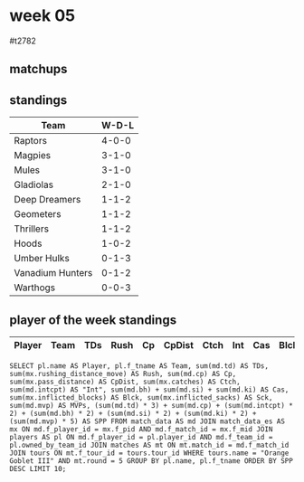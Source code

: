 # week 05

#t2782

## matchups

 

## standings

| Team | W-D-L |
|-------|-----|
| Raptors | 4-0-0 |
| Magpies | 3-1-0 |
| Mules | 3-1-0 |
| Gladiolas | 2-1-0 |
| Deep Dreamers | 1-1-2 |
| Geometers | 1-1-2 |
| Thrillers | 1-1-2 |
| Hoods | 1-0-2 |
| Umber Hulks | 0-1-3 |
| Vanadium Hunters | 0-1-2 |
| Warthogs | 0-0-3 |

## player of the week standings

| Player            | Team             | TDs  | Rush | Cp   | CpDist | Ctch | Int | Cas  | Blck | Sck | MVP | SPP  |
|-------------------|------------------|------|------|------|----------|---------|---|---|--------|-------|------|------|


```
SELECT pl.name AS Player, pl.f_tname AS Team, sum(md.td) AS TDs, sum(mx.rushing_distance_move) AS Rush, sum(md.cp) AS Cp,	sum(mx.pass_distance) AS CpDist, sum(mx.catches) AS Ctch, sum(md.intcpt) AS "Int", sum(md.bh) + sum(md.si) + sum(md.ki) AS Cas, sum(mx.inflicted_blocks) AS Blck, sum(mx.inflicted_sacks) AS Sck, sum(md.mvp) AS MVPs, (sum(md.td) * 3) + sum(md.cp) + (sum(md.intcpt) * 2) + (sum(md.bh) * 2) + (sum(md.si) * 2) + (sum(md.ki) * 2) + (sum(md.mvp) * 5) AS SPP FROM match_data AS md JOIN match_data_es AS mx ON md.f_player_id = mx.f_pid AND md.f_match_id = mx.f_mid JOIN players AS pl ON md.f_player_id = pl.player_id AND md.f_team_id = pl.owned_by_team_id JOIN matches AS mt ON mt.match_id = md.f_match_id JOIN tours ON mt.f_tour_id = tours.tour_id WHERE tours.name = "Orange Goblet III" AND mt.round = 5 GROUP BY pl.name, pl.f_tname ORDER BY SPP DESC LIMIT 10;
```
